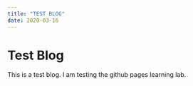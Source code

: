 ```yaml
---
title: "TEST BLOG"
date: 2020-03-16
---
```


# Test Blog
This is a test blog.
I am testing the github pages learning lab.
